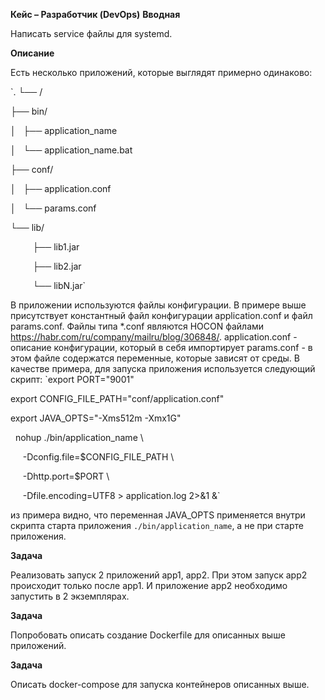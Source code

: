 **Кейс – Разработчик (DevOps)**
**Вводная**

Написать service файлы для systemd.

**Описание**

Есть несколько приложений, которые выглядят примерно одинаково:

`.
└── /

├── bin/

│   ├── application_name

│   └── application_name.bat

├── conf/

│   ├── application.conf

│   └── params.conf

└── lib/

         ├── lib1.jar

         ├── lib2.jar

         └── libN.jar`

В приложении используются файлы конфигурации. В примере выше присутствует
константный файл конфигурации application.conf и файл params.conf. Файлы типа *.conf
являются HOCON файлами https://habr.com/ru/company/mailru/blog/306848/. application.conf -
описание конфигурации, который в себя импортирует params.conf - в этом файле
содержатся переменные, которые зависят от среды.
В качестве примера, для запуска приложения используется следующий скрипт:
`export PORT=&quot;9001&quot;

export CONFIG_FILE_PATH=&quot;conf/application.conf&quot;

export JAVA_OPTS=&quot;-Xms512m -Xmx1G&quot;

 
nohup ./bin/application_name \

     -Dconfig.file=$CONFIG_FILE_PATH \

     -Dhttp.port=$PORT \

     -Dfile.encoding=UTF8 &gt; application.log 2&gt;&amp;1 &amp;`

из примера видно, что переменная JAVA_OPTS применяется внутри скрипта старта
приложения `./bin/application_name`, а не при старте приложения.

**Задача**

Реализовать запуск 2 приложений app1, app2. При этом запуск app2 происходит только
после app1. И приложение app2 необходимо запустить в 2 экземплярах. 

**Задача**

Попробовать описать создание Dockerfile для описанных выше приложений.

**Задача**

Описать docker-compose для запуска контейнеров описанных выше.